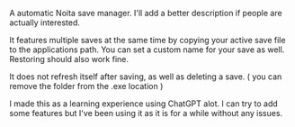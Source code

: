 A automatic Noita save manager. I'll add a better description if people are actually interested.

It features multiple saves at the same time by copying your active save file to the applications path. You can set a custom name for your save as well. Restoring should also work fine.

It does not refresh itself after saving, as well as deleting a save. ( you can remove the folder from the .exe location )


I made this as a learning experience using ChatGPT alot. I can try to add some features but I've been using it as it is for a while without any issues.
